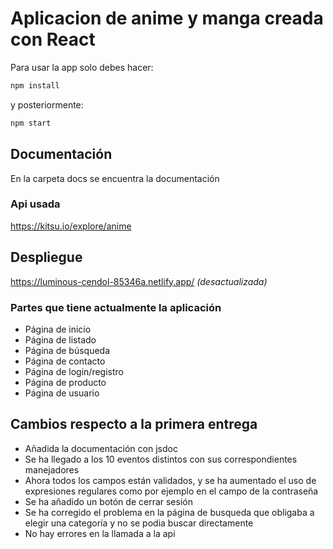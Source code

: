 # Aplicacion de anime y manga creada con React

Para usar la app solo debes hacer:

``` bash
npm install 
```

y posteriormente:

``` bash
npm start 
```

## Documentación

En la carpeta docs se encuentra la documentación

### Api usada

https://kitsu.io/explore/anime

## Despliegue

https://luminous-cendol-85346a.netlify.app/ *(desactualizada)*

### Partes que tiene actualmente la aplicación

* Página de inicio
* Página de listado
* Página de búsqueda
* Página de contacto
* Página de login/registro
* Página de producto
* Página de usuario

## Cambios respecto a la primera entrega

* Añadida la documentación con jsdoc
* Se ha llegado a los 10 eventos distintos con sus correspondientes manejadores
* Ahora todos los campos están validados, y se ha aumentado el uso de expresiones regulares como por ejemplo en el campo de la contraseña
* Se ha añadido un botón de cerrar sesión
* Se ha corregido el problema en la página de busqueda que obligaba a elegir una categoría y no se podia buscar directamente
* No hay errores en la llamada a la api
